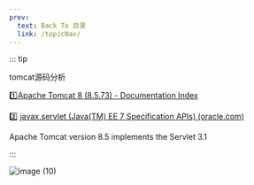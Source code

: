 ```yaml
---
prev:
  text: Back To 目录
  link: /topicNav/
---
```


::: tip 

tomcat源码分析

:one:[Apache Tomcat 8 (8.5.73) - Documentation Index](https://tomcat.apache.org/tomcat-8.5-doc/index.html) 

:two: [javax.servlet (Java(TM) EE 7 Specification APIs) (oracle.com)](https://docs.oracle.com/javaee/7/api/javax/servlet/package-summary.html)

Apache Tomcat version 8.5 implements the Servlet 3.1

:::

![image (10)](https://gitee.com/q10viking/PictureRepos/raw/master/images//202112041001730.jpg)

